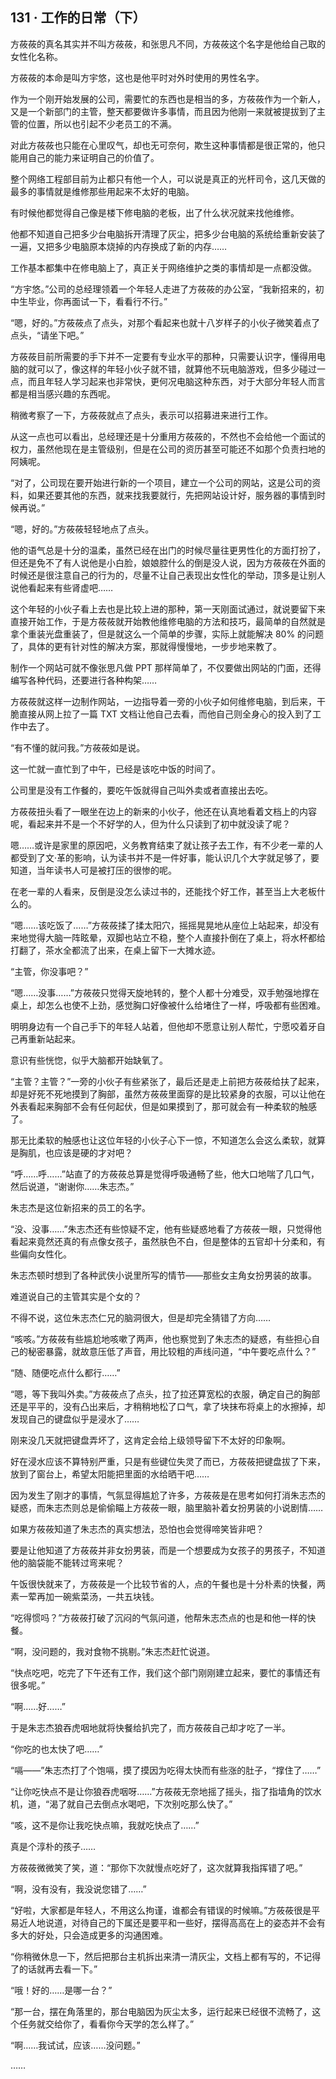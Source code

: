 ## 131 · 工作的日常（下）

方莜莜的真名其实并不叫方莜莜，和张思凡不同，方莜莜这个名字是他给自己取的女性化名称。

方莜莜的本命是叫方宇悠，这也是他平时对外时使用的男性名字。

作为一个刚开始发展的公司，需要忙的东西也是相当的多，方莜莜作为一个新人，又是一个新部门的主管，整天都要做许多事情，而且因为他刚一来就被提拔到了主管的位置，所以也引起不少老员工的不满。

对此方莜莜也只能在心里叹气，却也无可奈何，欺生这种事情都是很正常的，他只能用自己的能力来证明自己的价值了。

整个网络工程部目前为止都只有他一个人，可以说是真正的光杆司令，这几天做的最多的事情就是维修那些用起来不太好的电脑。

有时候他都觉得自己像是楼下修电脑的老板，出了什么状况就来找他维修。

他都不知道自己把多少台电脑拆开清理了灰尘，把多少台电脑的系统给重新安装了一遍，又把多少电脑原本烧掉的内存换成了新的内存……

工作基本都集中在修电脑上了，真正关于网络维护之类的事情却是一点都没做。

“方宇悠。”公司的总经理领着一个年轻人走进了方莜莜的办公室，“我新招来的，初中生毕业，你再面试一下，看看行不行。”

“嗯，好的。”方莜莜点了点头，对那个看起来也就十八岁样子的小伙子微笑着点了点头，“请坐下吧。”

方莜莜目前所需要的手下并不一定要有专业水平的那种，只需要认识字，懂得用电脑的就可以了，像这样的年轻小伙子就不错，就算他不玩电脑游戏，但多少碰过一点，而且年轻人学习起来也非常快，更何况电脑这种东西，对于大部分年轻人而言都是相当感兴趣的东西呢。

稍微考察了一下，方莜莜就点了点头，表示可以招募进来进行工作。

从这一点也可以看出，总经理还是十分重用方莜莜的，不然也不会给他一个面试的权力，虽然他现在是主管级别，但是在公司的资历甚至可能还不如那个负责扫地的阿姨呢。

“对了，公司现在要开始进行新的一个项目，建立一个公司的网站，这是公司的资料，如果还要其他的东西，就来找我要就行，先把网站设计好，服务器的事情到时候再说。”

“嗯，好的。”方莜莜轻轻地点了点头。

他的语气总是十分的温柔，虽然已经在出门的时候尽量往更男性化的方面打扮了，但还是免不了有人说他是小白脸，娘娘腔什么的倒是没人说，因为方莜莜在外面的时候还是很注意自己的行为的，尽量不让自己表现出女性化的举动，顶多是让别人说他看起来有些肾虚吧……

这个年轻的小伙子看上去也是比较上进的那种，第一天刚面试通过，就说要留下来直接开始工作，于是方莜莜就开始教他维修电脑的方法和技巧，最简单的自然就是拿个重装光盘重装了，但是就这么一个简单的步骤，实际上就能解决 80% 的问题了，具体的更有针对性的解决方案，那就得慢慢地，一步步地来教了。

制作一个网站可就不像张思凡做 PPT 那样简单了，不仅要做出网站的门面，还得编写各种代码，还要进行各种构架……

方莜莜就这样一边制作网站，一边指导着一旁的小伙子如何维修电脑，到后来，干脆直接从网上拉了一篇 TXT 文档让他自己去看，而他自己则全身心的投入到了工作中去了。

“有不懂的就问我。”方莜莜如是说。

这一忙就一直忙到了中午，已经是该吃中饭的时间了。

公司里是没有工作餐的，要吃午饭就得自己叫外卖或者直接出去吃。

方莜莜扭头看了一眼坐在边上的新来的小伙子，他还在认真地看着文档上的内容呢，看起来并不是一个不好学的人，但为什么只读到了初中就没读了呢？

嗯……或许是家里的原因吧，义务教育结束了就让孩子去工作，有不少老一辈的人都受到了文·革的影响，认为读书并不是一件好事，能认识几个大字就足够了，要知道，当年读书人可是被打压的很惨的呢。

在老一辈的人看来，反倒是没怎么读过书的，还能找个好工作，甚至当上大老板什么的。

“嗯……该吃饭了……”方莜莜揉了揉太阳穴，摇摇晃晃地从座位上站起来，却没有来地觉得大脑一阵眩晕，双脚也站立不稳，整个人直接扑倒在了桌上，将水杯都给打翻了，茶水全都流了出来，在桌上留下一大摊水迹。

“主管，你没事吧？”

“嗯……没事……”方莜莜只觉得天旋地转的，整个人都十分难受，双手勉强地撑在桌上，却怎么也使不上劲，感觉胸口好像被什么给堵住了一样，呼吸都有些困难。

明明身边有一个自己手下的年轻人站着，但他却不愿意让别人帮忙，宁愿咬着牙自己再重新站起来。

意识有些恍惚，似乎大脑都开始缺氧了。

“主管？主管？”一旁的小伙子有些紧张了，最后还是走上前把方莜莜给扶了起来，却是好死不死地摸到了胸部，虽然方莜莜里面穿的是比较紧身的衣服，可以让他在外表看起来胸部不会有任何起伏，但是如果摸到了，那可就会有一种柔软的触感了。

那无比柔软的触感也让这位年轻的小伙子心下一惊，不知道怎么会这么柔软，就算是胸肌，也应该是硬的才对吧？

“呼……呼……”站直了的方莜莜总算是觉得呼吸通畅了些，他大口地喘了几口气，然后说道，“谢谢你……朱志杰。”

朱志杰是这位新招来的员工的名字。

“没、没事……”朱志杰还有些惊疑不定，他有些疑惑地看了方莜莜一眼，只觉得他看起来竟然还真的有点像女孩子，虽然肤色不白，但是整体的五官却十分柔和，有些偏向女性化。

朱志杰顿时想到了各种武侠小说里所写的情节——那些女主角女扮男装的故事。

难道说自己的主管其实是个女的？

不得不说，这位朱志杰仁兄的脑洞很大，但是却完全猜错了方向……

“咳咳。”方莜莜有些尴尬地咳嗽了两声，他也察觉到了朱志杰的疑惑，有些担心自己的秘密暴露，就故意压低了声音，用比较粗的声线问道，“中午要吃点什么？”

“随、随便吃点什么都行……”

“嗯，等下我叫外卖。”方莜莜点了点头，拉了拉还算宽松的衣服，确定自己的胸部还是平平的，没有凸出来后，才稍稍地松了口气，拿了块抹布将桌上的水擦掉，却发现自己的键盘似乎是浸水了……

刚来没几天就把键盘弄坏了，这肯定会给上级领导留下不太好的印象啊。

好在浸水应该不算特别严重，只是有些键位失灵了而已，方莜莜把键盘拔了下来，放到了窗台上，希望太阳能把里面的水给晒干吧……

因为发生了刚才的事情，气氛显得尴尬了许多，方莜莜是在思考如何打消朱志杰的疑惑，而朱志杰则总是偷偷瞄上方莜莜一眼，脑里脑补着女扮男装的小说剧情……

如果方莜莜知道了朱志杰的真实想法，恐怕也会觉得啼笑皆非吧？

要是让他知道了方莜莜并非女扮男装，而是一个想要成为女孩子的男孩子，不知道他的脑袋能不能转过弯来呢？

午饭很快就来了，方莜莜是一个比较节省的人，点的午餐也是十分朴素的快餐，两素一荤再加一碗紫菜汤，一共五块钱。

“吃得惯吗？”方莜莜打破了沉闷的气氛问道，他帮朱志杰点的也是和他一样的快餐。

“啊，没问题的，我对食物不挑剔。”朱志杰赶忙说道。

“快点吃吧，吃完了下午还有工作，我们这个部门刚刚建立起来，要忙的事情还有很多呢。”

“啊……好……”

于是朱志杰狼吞虎咽地就将快餐给扒完了，而方莜莜自己却才吃了一半。

“你吃的也太快了吧……”

“嗝——”朱志杰打了个饱嗝，摸了摸因为吃得太快而有些涨的肚子，“撑住了……”

“让你吃快点不是让你狼吞虎咽呀……”方莜莜无奈地摇了摇头，指了指墙角的饮水机，道，“渴了就自己去倒点水喝吧，下次别吃那么快了。”

“咳，这不是你让我吃快点嘛，我就吃快点了……”

真是个淳朴的孩子……

方莜莜微微笑了笑，道：“那你下次就慢点吃好了，这次就算我指挥错了吧。”

“啊，没有没有，我没说您错了……”

“好啦，大家都是年轻人，不用这么拘谨，谁都会有错误的时候嘛。”方莜莜很是平易近人地说道，对待自己的下属还是要平和一些好，摆得高高在上的姿态并不会有多大的好处，只会造成更多的沟通困难。

“你稍微休息一下，然后把那台主机拆出来清一清灰尘，文档上都有写的，不记得了的话就再去看一下。”

“哦！好的……是哪一台？”

“那一台，摆在角落里的，那台电脑因为灰尘太多，运行起来已经很不流畅了，这个任务就交给你了，看看你今天学的怎么样了。”

“啊……我试试，应该……没问题。”

……
